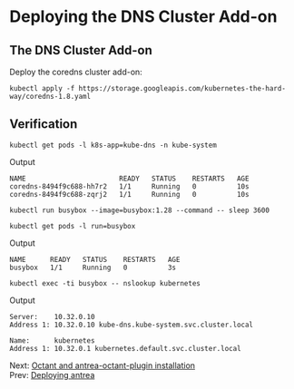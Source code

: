 # Deploying the DNS Cluster Add-on
## The DNS Cluster Add-on
Deploy the coredns cluster add-on:
```
kubectl apply -f https://storage.googleapis.com/kubernetes-the-hard-way/coredns-1.8.yaml
```
## Verification
```
kubectl get pods -l k8s-app=kube-dns -n kube-system
```
Output
```
NAME                       READY   STATUS    RESTARTS   AGE
coredns-8494f9c688-hh7r2   1/1     Running   0          10s
coredns-8494f9c688-zqrj2   1/1     Running   0          10s
```
```
kubectl run busybox --image=busybox:1.28 --command -- sleep 3600
```
```
kubectl get pods -l run=busybox
```
Output
```
NAME      READY   STATUS    RESTARTS   AGE
busybox   1/1     Running   0          3s
```
```
kubectl exec -ti busybox -- nslookup kubernetes
```
Output
```
Server:    10.32.0.10
Address 1: 10.32.0.10 kube-dns.kube-system.svc.cluster.local

Name:      kubernetes
Address 1: 10.32.0.1 kubernetes.default.svc.cluster.local
```

Next: [Octant and antrea-octant-plugin installation](https://github.com/Nagi-masashi/kubernetes/blob/main/docs/11-Octant%20and%20antrea-octant-plugin%20installation.md)  
Prev: [Deploying antrea](https://github.com/Nagi-masashi/kubernetes/blob/main/docs/09-Deploying%20antrea.md)
